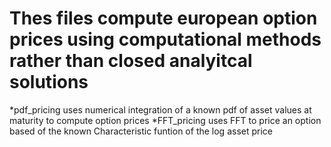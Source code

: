 # Thes files compute european option prices using computational methods rather than closed analyitcal solutions

*pdf_pricing uses numerical integration of a known pdf of asset values at maturity to compute option prices
*FFT_pricing uses FFT to price an option based of the known Characteristic funtion of the log asset price
